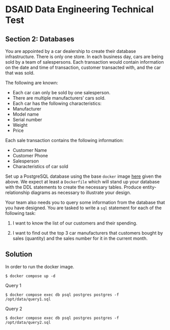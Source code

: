 # DSAID Data Engineering Technical Test

## Section 2: Databases
You are appointed by a car dealership to create their database infrastructure. There is only one store. In each business day, cars are being sold by a team of salespersons. Each transaction would contain information on the date and time of transaction, customer transacted with, and the car that was sold. 

The following are known:
- Each car can only be sold by one salesperson.
- There are multiple manufacturers’ cars sold.
- Each car has the following characteristics:
- Manufacturer
- Model name
- Serial number
- Weight
- Price

Each sale transaction contains the following information:
- Customer Name
- Customer Phone
- Salesperson
- Characteristics of car sold

Set up a PostgreSQL database using the base `docker` image [here](https://hub.docker.com/_/postgres) given the above. We expect at least a `Dockerfile` which will stand up your database with the DDL statements to create the necessary tables. Produce entity-relationship diagrams as necessary to illustrate your design.

Your team also needs you to query some information from the database that you have designed. You are tasked to write a `sql` statement for each of the following task:

1) I want to know the list of our customers and their spending.

2) I want to find out the top 3 car manufacturers that customers bought by sales (quantity) and the sales number for it in the current month.

## Solution

In order to run the docker image.
```
$ docker compose up -d
```

Query 1
```
$ docker compose exec db psql postgres postgres -f /opt/data/query1.sql
```

Query 2
```
$ docker compose exec db psql postgres postgres -f /opt/data/query2.sql
```